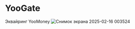 # YooGate
Эквайринг YooMoney
![Снимок экрана 2025-02-16 003524](https://github.com/user-attachments/assets/feee3547-c115-41f8-a90e-d9e44882f7d8)
